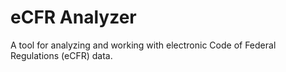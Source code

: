 # eCFR Analyzer

A tool for analyzing and working with electronic Code of Federal Regulations (eCFR) data.
